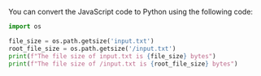 You can convert the JavaScript code to Python using the following code:

```python
import os

file_size = os.path.getsize('input.txt')
root_file_size = os.path.getsize('/input.txt')
print(f"The file size of input.txt is {file_size} bytes")
print(f"The file size of /input.txt is {root_file_size} bytes")
```